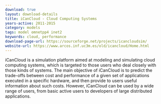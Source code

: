 ```yaml
---
download: true
layout: download-details
title: iCanCloud - Cloud Computing Systems
years-active: 2011-2015
category: models
tags: model omnetpp4 inet2
keywords: cloud, performance
download-page-url: https://sourceforge.net/projects/icancloudsim/
website-url: https://www.arcos.inf.uc3m.es/old/icancloud/Home.html
---
```


iCanCloud is a simulation platform aimed at modeling and simulating cloud computing
systems, which is targeted to those users who deal closely with those kinds of
systems. The main objective of iCanCloud is to predict the trade-offs between
cost and performance of a given set of applications executed in a specific
hardware, and then provide to users useful information about such costs.
However, iCanCloud can be used by a wide range of users, from basic active users
to developers of large distributed applications.
